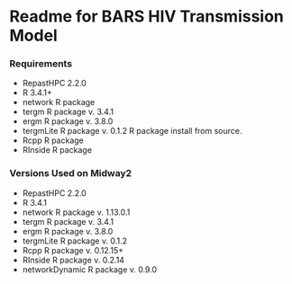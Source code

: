 # Readme for BARS HIV Transmission Model #

### Requirements ###

* RepastHPC 2.2.0
* R 3.4.1+ 
* network R package
* tergm R package v. 3.4.1 
* ergm  R package v. 3.8.0 
* tergmLite R package v. 0.1.2 R package install from source.
* Rcpp R package
* RInside R package


### Versions Used on Midway2 ###

* RepastHPC 2.2.0
* R 3.4.1
* network R package v. 1.13.0.1 
* tergm R package v. 3.4.1
* ergm  R package v. 3.8.0 
* tergmLite R package v. 0.1.2
* Rcpp R package v. 0.12.15+
* RInside R package v. 0.2.14
* networkDynamic R package v. 0.9.0


